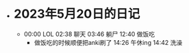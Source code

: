 - # 2023年5月20日的日记
	- 00:00
	  LOL
	  02:38
	  聊天
	  03:46
	  躺尸
	  12:40
	  做饭吃
	  * 做饭吃的时候顺便把anki刷了
	  14:26
	  午休ing
	  14:42
	  洗澡
